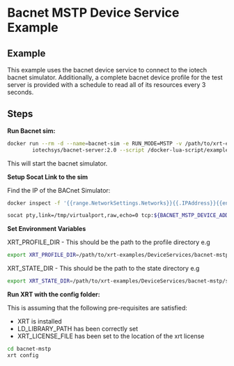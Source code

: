 # Bacnet MSTP Device Service Example

## Example

This example uses the bacnet device service to connect to the iotech bacnet simulator.
Additionally, a complete bacnet device profile for the test server is provided with a schedule to read all of its resources every 3 seconds.

## Steps

**Run Bacnet sim:**

```bash
docker run --rm -d --name=bacnet-sim -e RUN_MODE=MSTP -v /path/to/xrt-examples/DeviceServices/bacnet-mstp/bacnet-simulator/:/docker-lua-script/ \
        iotechsys/bacnet-server:2.0 --script /docker-lua-script/example.lua --instance 1234 --name BacnetSimulator
```

This will start the bacnet simulator.

**Setup Socat Link to the sim**

Find the IP of the BACnet Simulator:

```bash
docker inspect -f '{{range.NetworkSettings.Networks}}{{.IPAddress}}{{end}}' bacnet-sim
```

```bash
socat pty,link=/tmp/virtualport,raw,echo=0 tcp:${BACNET_MSTP_DEVICE_ADDRESS}:55000
```

**Set Environment Variables**

XRT_PROFILE_DIR - This should be the path to the profile directory e.g

```bash
export XRT_PROFILE_DIR=/path/to/xrt-examples/DeviceServices/bacnet-mstp/config/profiles/
```

XRT_STATE_DIR - This should be the path to the state directory e.g

```bash
export XRT_STATE_DIR=/path/to/xrt-examples/DeviceServices/bacnet-mstp/state/
```

**Run XRT with the config folder:**

This is assuming that the following pre-requisites are satisfied:

* XRT is installed
* LD_LIBRARY_PATH has been correctly set
* XRT_LICENSE_FILE has been set to the location of the xrt license 

```bash
cd bacnet-mstp
xrt config
```
